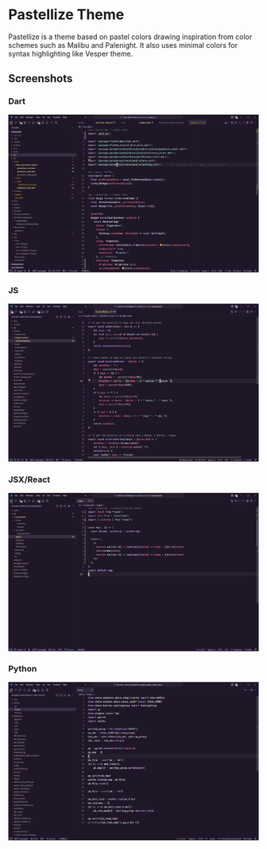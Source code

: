 # Pastellize Theme

Pastellize is a theme based on pastel colors drawing inspiration from color schemes such as Malibu and Palenight. It also uses minimal colors for syntax highlighting like Vesper theme.

## Screenshots

### Dart
![Dart](https://raw.githubusercontent.com/Vulfpeck/pastellize/master/images/dart.png)

### JS 
![JS](https://raw.githubusercontent.com/Vulfpeck/pastellize/master/images/js.png)

### JSX/React 
![JSX](https://raw.githubusercontent.com/Vulfpeck/pastellize/master/images/jsx.png)

### Python 
![Python](https://raw.githubusercontent.com/Vulfpeck/pastellize/master/images/python.png)
